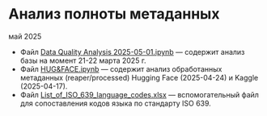 # Анализ полноты метаданных
май 2025

- Файл [Data Quality Analysis 2025-05-01.ipynb](https://github.com/datenoio/analytics_metadata/blob/master/Data%20Quality%20Analysis%202025-05-01.ipynb) — содержит анализ базы на момент 21-22 марта 2025 г. 
- Файл [HUG&FACE.ipynb](https://github.com/datenoio/analytics_metadata/blob/master/HUG%26FACE.ipynb) — содержит анализ обработанных метаданных (reaper/processed) Hugging Face (2025-04-24) и Kaggle (2025-04-17).
- Файл [List_of_ISO_639_language_codes.xlsx](https://github.com/datenoio/analytics_metadata/blob/master/List_of_ISO_639_language_codes.xlsx) — вспомогательный файл для сопоставления кодов языка по стандарту ISO 639. 

